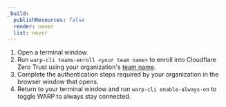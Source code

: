 ```yaml
---
_build:
  publishResources: false
  render: never
  list: never
---
```


1. Open a terminal window.
2. Run `warp-cli teams-enroll <your team name>` to enroll into Cloudflare Zero Trust using your organization's [team name](/cloudflare-one/glossary/#team-name).
3. Complete the authentication steps required by your organization in the browser window that opens.
4. Return to your terminal window and run `warp-cli enable-always-on` to toggle WARP to always stay connected.

